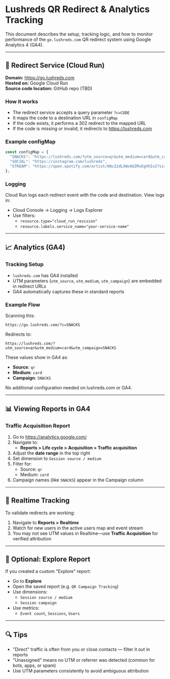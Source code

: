 # Lushreds QR Redirect & Analytics Tracking

This document describes the setup, tracking logic, and how to monitor performance of the `go.lushreds.com` QR redirect system using Google Analytics 4 (GA4).

---

## 🔁 Redirect Service (Cloud Run)

**Domain:** https://go.lushreds.com  
**Hosted on:** Google Cloud Run  
**Source code location:** GitHub repo (TBD)

### How it works

- The redirect service accepts a query parameter `?c=CODE`
- It maps the code to a destination URL in `configMap`
- If the code exists, it performs a 302 redirect to the mapped URL
- If the code is missing or invalid, it redirects to https://lushreds.com

### Example configMap
```js
const configMap = {
  "SNACKS": "https://lushreds.com/?utm_source=qr&utm_medium=card&utm_campaign=SNACKS",
  "SOCIAL": "https://instagram.com/lushreds",
  "STREAM": "https://open.spotify.com/artist/6NcZzdLXWxAUZMvEgVhIx2?si=U-Hi9jJoQTuLMMK15Q4Yfg"
};
```

### Logging

Cloud Run logs each redirect event with the code and destination. View logs in:

- Cloud Console → Logging → Logs Explorer
- Use filters:
  - `resource.type="cloud_run_revision"`
  - `resource.labels.service_name="your-service-name"`

---

## 📈 Analytics (GA4)

### Tracking Setup

- `lushreds.com` has GA4 installed
- UTM parameters (`utm_source`, `utm_medium`, `utm_campaign`) are embedded in redirect URLs
- GA4 automatically captures these in standard reports

### Example Flow

Scanning this:

```
https://go.lushreds.com/?c=SNACKS
```

Redirects to:

```
https://lushreds.com/?utm_source=qr&utm_medium=card&utm_campaign=SNACKS
```

These values show in GA4 as:

- **Source**: `qr`
- **Medium**: `card`
- **Campaign**: `SNACKS`

No additional configuration needed on lushreds.com or GA4.

---

## 📊 Viewing Reports in GA4

### Traffic Acquisition Report

1. Go to https://analytics.google.com/
2. Navigate to:
   - **Reports > Life cycle > Acquisition > Traffic acquisition**
3. Adjust the **date range** in the top right
4. Set dimension to `Session source / medium`
5. Filter for:
   - Source: `qr`
   - Medium: `card`
6. Campaign names (like `SNACKS`) appear in the Campaign column

---

## 🧪 Realtime Tracking

To validate redirects are working:

1. Navigate to **Reports > Realtime**
2. Watch for new users in the active users map and event stream
3. You may not see UTM values in Realtime—use **Traffic Acquisition** for verified attribution

---

## 🧭 Optional: Explore Report

If you created a custom "Explore" report:

- Go to **Explore**
- Open the saved report (e.g. `QR Campaign Tracking`)
- Use dimensions:
  - `Session source / medium`
  - `Session campaign`
- Use metrics:
  - `Event count`, `Sessions`, `Users`

---

## 🔍 Tips

- "Direct" traffic is often from you or close contacts — filter it out in reports
- "Unassigned" means no UTM or referrer was detected (common for bots, apps, or spam)
- Use UTM parameters consistently to avoid ambiguous attribution